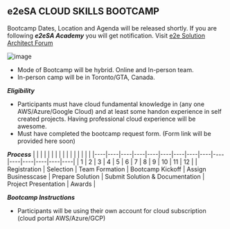 ## e2eSA CLOUD SKILLS BOOTCAMP 

Bootcamp Dates, Location and Agenda will be released shortly. If you are following ***e2eSA Academy*** you will get notification. 
Visit [e2e Solution Architect Forum](https://e2esolutionarchitect.com/bootcamp/)

![image](https://user-images.githubusercontent.com/62712515/213931902-aa4143d0-760f-4fd4-9886-7d7d99ef9ec4.png)

- Mode of Bootcamp will be hybrid. Online and In-person team. 
- In-person camp will be in Toronto/GTA, Canada.

***Eligibility***

- Participants must have cloud fundamental knowledge in (any one AWS/Azure/Google Cloud) and at least some handon experience in self created projects. Having professional cloud experience will be awesome.
- Must have completed the bootcamp request form. (Form link will be provided here soon)

***Process***
|    |    |    |    |    |    |    |    |    |    |    |    |    |    |    | 
|----|----|----|----|----|----|----|----|----|----|----|----|----|----|----|
|  1  |  2  |  3  |  4  |  5  |  6  |  7  |  8  |  9  |  10  |  11  |  12  |
| Registration  |  Selection  | Team Formation | Bootcamp Kickoff | Assign Businesscase | Prepare Solution | Submit Solution & Documentation | Project Presentation | Awards |  

***Bootcamp Instructions***

- Participants will be using their own account for cloud subscription (cloud portal AWS/Azure/GCP)



